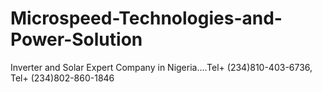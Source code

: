 # Microspeed-Technologies-and-Power-Solution
Inverter and Solar Expert Company in Nigeria….Tel+ (234)810-403-6736, Tel+ (234)802-860-1846
